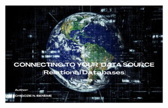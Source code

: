 ![RDB](https://github.com/chigozie-i/Data-Source-Relational-Databases/blob/main/Connecting%20To%20RDB.png)
